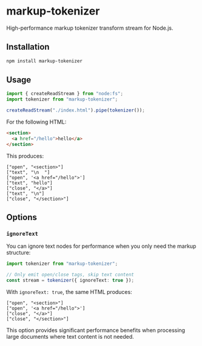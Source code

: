 # markup-tokenizer

High-performance markup tokenizer transform stream for Node.js.

## Installation

```sh
npm install markup-tokenizer
```

## Usage

```ts
import { createReadStream } from "node:fs";
import tokenizer from "markup-tokenizer";

createReadStream("./index.html").pipe(tokenizer());
```

For the following HTML:

```html
<section>
  <a href="/hello">hello</a>
</section>
```

This produces:

```
["open", "<section>"]
["text", "\n  "]
["open", '<a href="/hello">']
["text", "hello"]
["close", "</a>"]
["text", "\n"]
["close", "</section>"]
```

## Options

### `ignoreText`

You can ignore text nodes for performance when you only need the markup structure:

```ts
import tokenizer from "markup-tokenizer";

// Only emit open/close tags, skip text content
const stream = tokenizer({ ignoreText: true });
```

With `ignoreText: true`, the same HTML produces:

```
["open", "<section>"]
["open", '<a href="/hello">']
["close", "</a>"]
["close", "</section>"]
```

This option provides significant performance benefits when processing large documents where text content is not needed.
